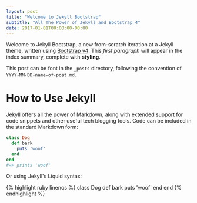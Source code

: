 ```yaml
---
layout: post
title: "Welcome to Jekyll Bootstrap"
subtitle: "All The Power of Jekyll and Bootstrap 4"
date: 2017-01-01T00:00:00-00:00
---
```

Welcome to Jekyll Bootstrap, a new from-scratch iteration at a Jekyll theme,
written using [Bootstrap v4](http://getbootstrap.com). This *first paragraph* will appear in the index
summary, complete with **styling**.

This post can be font in the `_posts` directory, following the convention of
`YYYY-MM-DD-name-of-post.md`.

# How to Use Jekyll

Jekyll offers all the power of Markdown, along with extended support for code
snippets and other useful tech blogging tools. Code can be included in the
standard Markdown form:

```ruby
class Dog
  def bark
    puts 'woof'
  end
end
#=> prints 'woof'
```

Or using Jekyll's Liquid syntax:

{% highlight ruby linenos %}
class Dog
  def bark
    puts 'woof'
  end
end
{% endhighlight %}
